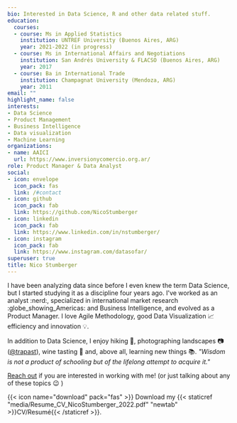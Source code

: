 ```yaml
---
bio: Interested in Data Science, R and other data related stuff.
education:
  courses:
  - course: Ms in Applied Statistics
    institution: UNTREF University (Buenos Aires, ARG)
    year: 2021-2022 (in progress)
  - course: Ms in International Affairs and Negotiations
    institution: San Andrés University & FLACSO (Buenos Aires, ARG)
    year: 2017
  - course: Ba in International Trade
    institution: Champagnat University (Mendoza, ARG)
    year: 2011
email: ""
highlight_name: false
interests:
- Data Science
- Product Management
- Business Intelligence
- Data visualization
- Machine Learning
organizations:
- name: AAICI
  url: https://www.inversionycomercio.org.ar/
role: Product Manager & Data Analyst 
social:
- icon: envelope
  icon_pack: fas
  link: /#contact
- icon: github
  icon_pack: fab
  link: https://github.com/NicoStumberger
- icon: linkedin
  icon_pack: fab
  link: https://www.linkedin.com/in/nstumberger/
- icon: instagram
  icon_pack: fab
  link: https://www.instagram.com/datasofar/
superuser: true
title: Nico Stumberger
---
```


I have been analyzing data since before I even knew the term Data Science, but I started studying it as a discipline four years ago. I've worked as an analyst :nerd:, specialized in international market research :globe_showing_Americas: and Business Intelligence, and evolved as a Product Manager. I love Agile Methodology, good Data Visualization :chart_with_upwards_trend: efficiency and innovation :bulb:.

In addition to Data Science, I enjoy hiking :hiking_boot:, photographing landscapes :camera: ([@trapast](https://www.instagram.com/trapast/)), wine tasting :wine_glass: and, above all, learning new things :books:. *"Wisdom is not a product of schooling but of the lifelong attempt to acquire it."*

[Reach out](/#contact) if you are interested in working with me! (or just talking about any of these topics :wink: ) 

{{< icon name="download" pack="fas" >}} Download my {{< staticref "media/Resume_CV_NicoStumberger_2022.pdf" "newtab" >}}CV/Resumé{{< /staticref >}}.

